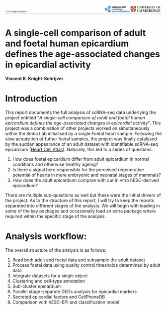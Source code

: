 <img 
  src="documentation_materials/header_logos.png" 
  alt="University of Cambridge and Wellcome - MRC Cambridge Stem Cell Institute logos" 
  title="University of Cambridge and Wellcome - MRC Cambridge Stem Cell Institute logos" 
/>

# A single-cell comparison of adult and foetal human epicardium defines the age-associated changes in epicardial activity
#### Vincent R. Knight-Schrijver

# Introduction
This report documents the full analysis of scRNA-seq data underlying the project entitled 
"*A single-cell comparison of adult and foetal human epicardium defines the age-associated changes in epicardial activity*".
This project was a combination of other projects worked on simultaneously within the Sinha Lab initialised by a single
 Foetal heart sample. Following the slow acquisition of futher foetal samples, the project was finally catalysed by 
the sudden appearance of an adult dataset with identifiable scRNA-seq epicardium ([Heart Cell Atlas](https://www.heartcellatlas.org/)). 
Naturally, this led to a series of questions:

1. How does foetal epicardium differ from adult epicardium in normal conditions and otherwise healthy ageing?
2. Is there a signal here responsible for the perceived regenerative potential of hearts in more embryonic and neonatal stages of mammals?
3. How does the adult epicardium compare with our in vitro hESC-derived epicardium?

There are multiple sub-questions as well but these were the initial drivers of the project. As to the structure of this report, I will try to keep 
the reports separated into different stages of the analysis. We will begin with loading in some of the key packages and occasionally load an 
extra package where required within the specific stage of the analysis.

# Analysis workflow:
The overall structure of the analysis is as follows:

1. Read both adult and foetal data and subsample the adult dataset
2. Process foetal data using quality control thresholds determined by adult data
3. Integrate datasets for a single object
4. Clustering and cell-type annotation
5. Sub-cluster epicardium
6. Parallel stage-separate DEGs analysis for epicardial markers
7. Secreted epicardial factors and CellPhoneDB
8. Comparison with hESC-EPI and classification model




